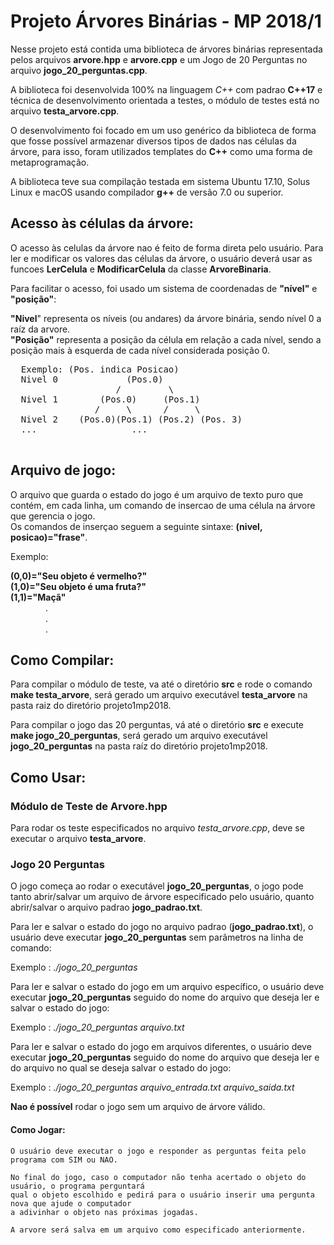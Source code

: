 # Projeto Árvores Binárias - MP 2018/1  
   Nesse projeto está contida uma biblioteca de árvores binárias representada pelos arquivos **arvore.hpp**
   e **arvore.cpp** e um Jogo de 20 Perguntas no arquivo **jogo_20_perguntas.cpp**.
   
   A biblioteca foi desenvolvida 100% na linguagem *C++* com padrao **C++17** e técnica de desenvolvimento orientada
   a testes, o módulo de testes está no arquivo **testa_arvore.cpp**.
   
   O desenvolvimento foi focado em um uso genérico da biblioteca de forma que fosse possível armazenar diversos tipos
   de dados nas células da árvore, para isso, foram utilizados templates do **C++** como uma forma de metaprogramação.
   
   A biblioteca teve sua compilação testada em sistema Ubuntu 17.10, Solus Linux e macOS usando compilador **g++** de
   versão 7.0 ou superior.

## Acesso às células da árvore:
  O acesso às celulas da árvore nao é feito de forma direta pelo usuário. Para ler e modificar os
  valores das células da árvore, o usuário deverá usar as funcoes **LerCelula** e **ModificarCelula**
  da classe **ArvoreBinaria**.
  
  Para facilitar o acesso, foi usado um sistema de coordenadas
  de  **"nível"** e **"posição"**:
  
  **"Nivel**" representa os níveis (ou andares) da árvore binária, sendo nível 0 a raíz da arvore.    
  **"Posição"** representa a posição da célula em relação a cada nível, sendo a posição mais à 
  esquerda de cada nível considerada posição 0.  
  <pre>
  Exemplo: (Pos. indica Posicao)
  Nivel 0             (Pos.0)        
                    /         \                   
  Nivel 1        (Pos.0)     (Pos.1)    
                /     \      /     \ 
  Nivel 2    (Pos.0)(Pos.1) (Pos.2) (Pos. 3) 
  ...                  ...  
  </pre>

## Arquivo de jogo:
   O arquivo que guarda o estado do jogo é um arquivo de texto puro que contém, em cada linha, um
   comando de insercao de uma célula na árvore que gerencia o jogo.  
   Os comandos de inserçao seguem a seguinte sintaxe:&nbsp;**(nivel, posicao)="frase"**.
   
   Exemplo:
   
   **(0,0)="Seu objeto é vermelho?"**  
   **(1,0)="Seu objeto é uma fruta?"**  
   **(1,1)="Maçã"**  
   &emsp;&emsp;&emsp;&emsp;.  
   &emsp;&emsp;&emsp;&emsp;.  
   &emsp;&emsp;&emsp;&emsp;. 
   
   
   
## Como Compilar:
   Para compilar o módulo de teste, va até o diretório **src** e rode o comando **make testa_arvore**,
   será gerado um arquivo executável **testa_arvore** na pasta raiz do diretório projeto1mp2018.

   Para compilar o jogo das 20 perguntas, vá até o diretório **src** e execute **make jogo_20_perguntas**,
   será gerado um arquivo executável **jogo_20_perguntas** na pasta raíz do diretório projeto1mp2018.

## Como Usar:
### Módulo de Teste de Arvore.hpp
   Para rodar os teste especificados no arquivo *testa_arvore.cpp*, deve se executar o arquivo **testa_arvore**.
### Jogo 20 Perguntas
   O jogo começa ao rodar o executável **jogo_20_perguntas**, o jogo pode tanto abrir/salvar um arquivo de árvore
   especificado pelo usuário, quanto abrir/salvar o arquivo padrao **jogo_padrao.txt**.

   Para ler e salvar o estado do jogo no arquivo padrao (**jogo_padrao.txt**), o usuário deve executar 
   **jogo_20_perguntas** sem parâmetros na linha de comando:
   
   Exemplo : *./jogo_20_perguntas*

   Para ler e salvar o estado do jogo em um arquivo específico, o usuário deve executar 
   **jogo_20_perguntas** seguido do nome do arquivo que deseja ler e salvar o estado do jogo:
   
   Exemplo : *./jogo_20_perguntas arquivo.txt*

   Para ler e salvar o estado do jogo em arquivos diferentes, o usuário deve executar 
   **jogo_20_perguntas** seguido do nome do arquivo que deseja ler e do arquivo no qual
   se deseja salvar o estado do jogo:  
   
   Exemplo : *./jogo_20_perguntas arquivo_entrada.txt arquivo_saida.txt*

   **Nao é possível** rodar o jogo sem um arquivo de árvore válido.
   
   #### Como Jogar:
    O usuário deve executar o jogo e responder as perguntas feita pelo programa com SIM ou NAO.
    
    No final do jogo, caso o computador não tenha acertado o objeto do usuário, o programa perguntará
    qual o objeto escolhido e pedirá para o usuário inserir uma pergunta nova que ajude o computador 
    a adivinhar o objeto nas próximas jogadas.
    
    A arvore será salva em um arquivo como especificado anteriormente.
